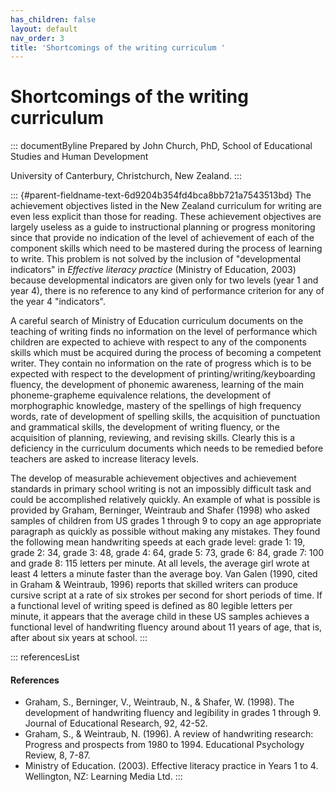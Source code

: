 ```yaml
---
has_children: false
layout: default
nav_order: 3
title: 'Shortcomings of the writing curriculum '
---
```

# Shortcomings of the writing curriculum 


::: documentByline
Prepared by John Church, PhD, School of Educational Studies and Human
Development

University of Canterbury, Christchurch, New Zealand.
:::

::: {#parent-fieldname-text-6d9204b354fd4bca8bb721a7543513bd}
The achievement objectives listed in the New Zealand curriculum for
writing are even less explicit than those for reading. These achievement
objectives are largely useless as a guide to instructional planning or
progress monitoring since that provide no indication of the level of
achievement of each of the component skills which need to be mastered
during the process of learning to write. This problem is not solved by
the inclusion of "developmental indicators" in *Effective literacy
practice* (Ministry of Education, 2003) because developmental indicators
are given only for two levels (year 1 and year 4), there is no reference
to any kind of performance criterion for any of the year 4 "indicators".

A careful search of Ministry of Education curriculum documents on the
teaching of writing finds no information on the level of performance
which children are expected to achieve with respect to any of the
components skills which must be acquired during the process of becoming
a competent writer. They contain no information on the rate of progress
which is to be expected with respect to the development of
printing/writing/keyboarding fluency, the development of phonemic
awareness, learning of the main phoneme-grapheme equivalence relations,
the development of morphographic knowledge, mastery of the spellings of
high frequency words, rate of development of spelling skills, the
acquisition of punctuation and grammatical skills, the development of
writing fluency, or the acquisition of planning, reviewing, and revising
skills. Clearly this is a deficiency in the curriculum documents which
needs to be remedied before teachers are asked to increase literacy
levels.

The develop of measurable achievement objectives and achievement
standards in primary school writing is not an impossibly difficult task
and could be accomplished relatively quickly. An example of what is
possible is provided by Graham, Berninger, Weintraub and Shafer (1998)
who asked samples of children from US grades 1 through 9 to copy an age
appropriate paragraph as quickly as possible without making any
mistakes. They found the following mean handwriting speeds at each grade
level: grade 1: 19, grade 2: 34, grade 3: 48, grade 4: 64, grade 5: 73,
grade 6: 84, grade 7: 100 and grade 8: 115 letters per minute. At all
levels, the average girl wrote at least 4 letters a minute faster than
the average boy. Van Galen (1990, cited in Graham & Weintraub, 1996)
reports that skilled writers can produce cursive script at a rate of six
strokes per second for short periods of time. If a functional level of
writing speed is defined as 80 legible letters per minute, it appears
that the average child in these US samples achieves a functional level
of handwriting fluency around about 11 years of age, that is, after
about six years at school.
:::

::: referencesList
#### References

-   Graham, S., Berninger, V., Weintraub, N., & Shafer, W. (1998). The
    development of handwriting fluency and legibility in grades 1
    through 9. Journal of Educational Research, 92, 42-52.
-   Graham, S., & Weintraub, N. (1996). A review of handwriting
    research: Progress and prospects from 1980 to 1994. Educational
    Psychology Review, 8, 7-87.
-   Ministry of Education. (2003). Effective literacy practice in Years
    1 to 4. Wellington, NZ: Learning Media Ltd.
:::
